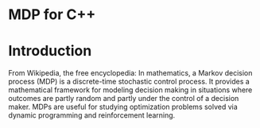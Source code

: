 # MDP for C++

# Introduction

From Wikipedia, the free encyclopedia:
In mathematics, a Markov decision process (MDP) is a discrete-time stochastic control process. It provides a mathematical framework for modeling decision making in situations where outcomes are partly random and partly under the control of a decision maker. MDPs are useful for studying optimization problems solved via dynamic programming and reinforcement learning.
